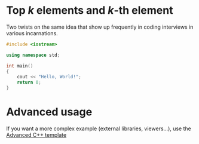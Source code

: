 # Top $`k`$ elements and $`k`$-th element

Two twists on the same idea that show up frequently in coding interviews in various incarnations.


```C++ runnable
#include <iostream>

using namespace std;

int main() 
{
    cout << "Hello, World!";
    return 0;
}
```

# Advanced usage

If you want a more complex example (external libraries, viewers...), use the [Advanced C++ template](https://tech.io/select-repo/598)
